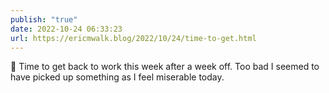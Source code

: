 ```yaml
---
publish: "true"
date: 2022-10-24 06:33:23
url: https://ericmwalk.blog/2022/10/24/time-to-get.html
---
```


<div xmlns="http://www.w3.org/1999/xhtml">
<p>🤒 Time to get back to work this week after a week off. Too bad I seemed to have picked up something as I feel miserable today.</p>
</div>